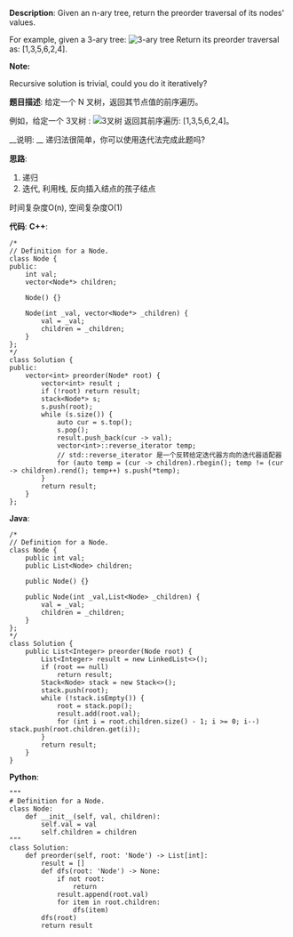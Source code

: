 __Description__:
Given an n-ary tree, return the preorder traversal of its nodes' values.

For example, given a 3-ary tree:
![3-ary tree](https://upload-images.jianshu.io/upload_images/16639143-caf24b6dedfe7889.png?imageMogr2/auto-orient/strip%7CimageView2/2/w/1240)
Return its preorder traversal as: [1,3,5,6,2,4].

__Note:__

Recursive solution is trivial, could you do it iteratively?

__题目描述__:
给定一个 N 叉树，返回其节点值的前序遍历。

例如，给定一个 3叉树 :
![3叉树](https://upload-images.jianshu.io/upload_images/16639143-caf24b6dedfe7889.png?imageMogr2/auto-orient/strip%7CimageView2/2/w/1240)
返回其前序遍历: [1,3,5,6,2,4]。

__说明: __
递归法很简单，你可以使用迭代法完成此题吗?

__思路__:
1. 递归
2. 迭代, 利用栈, 反向插入结点的孩子结点

时间复杂度O(n), 空间复杂度O(1)

__代码__:
__C++__:
```
/*
// Definition for a Node.
class Node {
public:
    int val;
    vector<Node*> children;

    Node() {}

    Node(int _val, vector<Node*> _children) {
        val = _val;
        children = _children;
    }
};
*/
class Solution {
public:
    vector<int> preorder(Node* root) {
        vector<int> result ;
        if (!root) return result;
        stack<Node*> s;
        s.push(root);
        while (s.size()) {       
            auto cur = s.top();
            s.pop();
            result.push_back(cur -> val);
            vector<int>::reverse_iterator temp;
            // std::reverse_iterator 是一个反转给定迭代器方向的迭代器适配器
            for (auto temp = (cur -> children).rbegin(); temp != (cur -> children).rend(); temp++) s.push(*temp);
        }
        return result;
    }
};
```

__Java__:
```
/*
// Definition for a Node.
class Node {
    public int val;
    public List<Node> children;

    public Node() {}

    public Node(int _val,List<Node> _children) {
        val = _val;
        children = _children;
    }
};
*/
class Solution {
    public List<Integer> preorder(Node root) {
        List<Integer> result = new LinkedList<>();
        if (root == null)
            return result;
        Stack<Node> stack = new Stack<>();
        stack.push(root);
        while (!stack.isEmpty()) {
            root = stack.pop();
            result.add(root.val);
            for (int i = root.children.size() - 1; i >= 0; i--) stack.push(root.children.get(i));
        }
        return result;
    }
}
```

__Python__:
```
"""
# Definition for a Node.
class Node:
    def __init__(self, val, children):
        self.val = val
        self.children = children
"""
class Solution:
    def preorder(self, root: 'Node') -> List[int]:
        result = []
        def dfs(root: 'Node') -> None:
            if not root:
                return
            result.append(root.val)
            for item in root.children:
                dfs(item)
        dfs(root)
        return result
```

